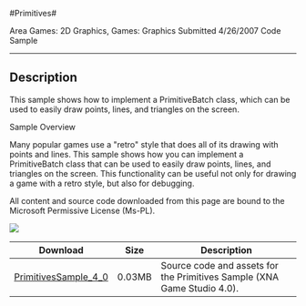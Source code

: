 #Primitives#

Area
Games: 2D Graphics, Games: Graphics
Submitted
4/26/2007
Code Sample

---

## Description

This sample shows how to implement a PrimitiveBatch class, which can be used to easily draw points, lines, and triangles on the screen.

Sample Overview

Many popular games use a "retro" style that does all of its drawing with points and lines. This sample shows how you can implement a PrimitiveBatch class that can be used to easily draw points, lines, and triangles on the screen. This functionality can be useful not only for drawing a game with a retro style, but also for debugging.


All content and source code downloaded from this page are bound to the Microsoft Permissive License (Ms-PL).

![](https://github.com/simondarksidej/XNAGameStudio/blob/master/Images/XNA_Pritives_01_small.jpg?raw=true)

Download | Size | Description
---|---|---|
[PrimitivesSample_4_0](https://github.com/simondarksidej/XNAGameStudio/tree/master/Samples/PrimitivesSample_4_0) | 0.03MB | Source code and assets for the Primitives Sample (XNA Game Studio 4.0). 